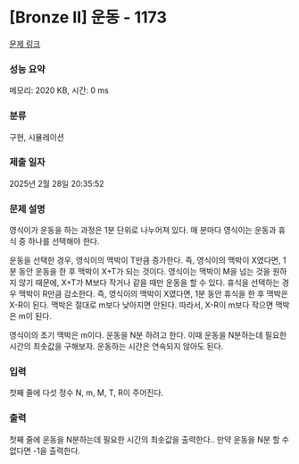 # [Bronze II] 운동 - 1173 

[문제 링크](https://www.acmicpc.net/problem/1173) 

### 성능 요약

메모리: 2020 KB, 시간: 0 ms

### 분류

구현, 시뮬레이션

### 제출 일자

2025년 2월 28일 20:35:52

### 문제 설명

<p>영식이가 운동을 하는 과정은 1분 단위로 나누어져 있다. 매 분마다 영식이는 운동과 휴식 중 하나를 선택해야 한다.</p>

<p>운동을 선택한 경우, 영식이의 맥박이 T만큼 증가한다. 즉, 영식이의 맥박이 X였다면, 1분 동안 운동을 한 후 맥박이 X+T가 되는 것이다. 영식이는 맥박이 M을 넘는 것을 원하지 않기 때문에, X+T가 M보다 작거나 같을 때만 운동을 할 수 있다. 휴식을 선택하는 경우 맥박이 R만큼 감소한다. 즉, 영식이의 맥박이 X였다면, 1분 동안 휴식을 한 후 맥박은 X-R이 된다. 맥박은 절대로 m보다 낮아지면 안된다. 따라서, X-R이 m보다 작으면 맥박은 m이 된다.</p>

<p>영식이의 초기 맥박은 m이다. 운동을 N분 하려고 한다. 이때 운동을 N분하는데 필요한 시간의 최솟값을 구해보자. 운동하는 시간은 연속되지 않아도 된다.</p>

### 입력 

 <p>첫째 줄에 다섯 정수 N, m, M, T, R이 주어진다.</p>

### 출력 

 <p>첫째 줄에 운동을 N분하는데 필요한 시간의 최솟값을 출력한다.. 만약 운동을 N분 할 수 없다면 -1을 출력한다.</p>

